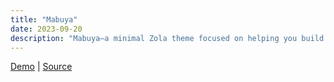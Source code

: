 ```yaml
---
title: "Mabuya"
date: 2023-09-20
description: "Mabuya—a minimal Zola theme focused on helping you build an elegant, fast, lightweight, and SEO-ready blog."
---
```


[Demo](https://semanticdata.github.io/mabuya/) | [Source](https://github.com/semanticdata/mabuya/)

